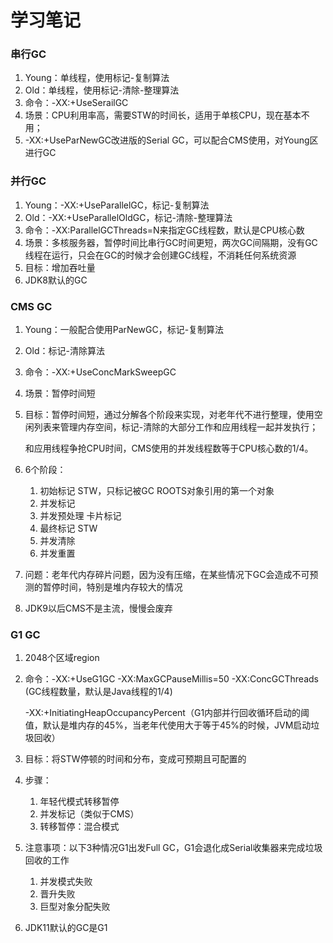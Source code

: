 # 学习笔记



### 串行GC

1. Young：单线程，使用标记-复制算法
2. Old：单线程，使用标记-清除-整理算法
3. 命令：-XX:+UseSerailGC
4. 场景：CPU利用率高，需要STW的时间长，适用于单核CPU，现在基本不用；
5. -XX:+UseParNewGC改进版的Serial GC，可以配合CMS使用，对Young区进行GC

### 并行GC

1. Young：-XX:+UseParallelGC，标记-复制算法
2. Old：-XX:+UseParallelOldGC，标记-清除-整理算法
3. 命令：-XX:ParallelGCThreads=N来指定GC线程数，默认是CPU核心数
4. 场景：多核服务器，暂停时间比串行GC时间更短，两次GC间隔期，没有GC线程在运行，只会在GC的时候才会创建GC线程，不消耗任何系统资源
5. 目标：增加吞吐量
6. JDK8默认的GC

### CMS GC

1. Young：一般配合使用ParNewGC，标记-复制算法

2. Old：标记-清除算法

3. 命令：-XX:+UseConcMarkSweepGC

4. 场景：暂停时间短

5. 目标：暂停时间短，通过分解各个阶段来实现，对老年代不进行整理，使用空闲列表来管理内存空间，标记-清除的大部分工作和应用线程一起并发执行；

   和应用线程争抢CPU时间，CMS使用的并发线程数等于CPU核心数的1/4。

6. 6个阶段：

   1. 初始标记  STW，只标记被GC ROOTS对象引用的第一个对象
   2. 并发标记
   3. 并发预处理 卡片标记
   4. 最终标记 STW
   5. 并发清除
   6. 并发重置

7.  问题：老年代内存碎片问题，因为没有压缩，在某些情况下GC会造成不可预测的暂停时间，特别是堆内存较大的情况

8. JDK9以后CMS不是主流，慢慢会废弃

### G1 GC

1. 2048个区域region

2. 命令：-XX:+UseG1GC   -XX:MaxGCPauseMillis=50   -XX:ConcGCThreads (GC线程数量，默认是Java线程的1/4)

   -XX:+InitiatingHeapOccupancyPercent（G1内部并行回收循环启动的阈值，默认是堆内存的45%，当老年代使用大于等于45%的时候，JVM启动垃圾回收）

3. 目标：将STW停顿的时间和分布，变成可预期且可配置的

4. 步骤：

   1. 年轻代模式转移暂停
   2. 并发标记（类似于CMS）
   3. 转移暂停：混合模式

5. 注意事项：以下3种情况G1出发Full GC，G1会退化成Serial收集器来完成垃圾回收的工作

   1. 并发模式失败
   2. 晋升失败
   3. 巨型对象分配失败

6. JDK11默认的GC是G1